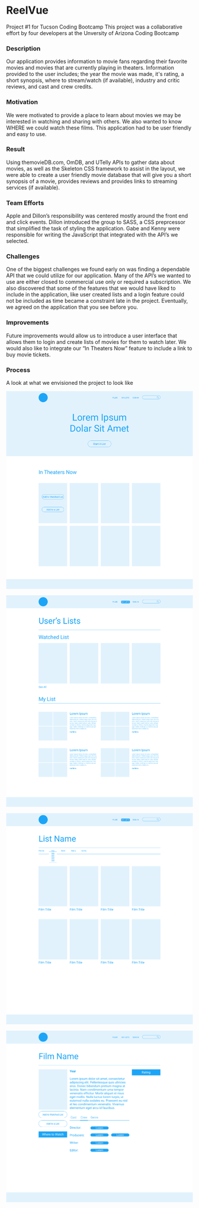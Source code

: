 # ReelVue
Project #1 for Tucson Coding Bootcamp
This project was a collaborative effort by four developers at the Unversity of Arizona Coding Bootcamp

### Description
Our application provides information to movie fans regarding their favorite
movies and movies that are currently playing in theaters. Information provided
to the user includes; the year the movie was made, it's rating, a short synopsis,
where to stream/watch (if available), industry and critic reviews, and cast and
crew credits.

### Motivation
We were motivated to provide a place to learn about movies we may be interested
in watching and sharing with others. We also wanted to know WHERE we could watch
these films. This application had to be user friendly and easy to use.

### Result
Using themovieDB.com, OmDB, and UTelly APIs to gather data about movies, as well
as the Skeleton CSS framework to assist in the layout, we were able to create a
user friendly movie database that will give you a short synopsis of a movie,
provides reviews and provides links to streaming services (if available).

### Team Efforts
Apple and Dillon’s responsibility was centered mostly around the front end and
click events. Dillon introduced the group to SASS, a CSS preprcessor that
simplified the task of styling the application. Gabe and Kenny were responsible
for writing the JavaScript that integrated with the API’s we selected.

### Challenges
One of the biggest challenges we found early on was finding a dependable API
that we could utilize for our application. Many of the API’s we wanted to use
are either closed to commercial use only or required a subscription. We also
discovered that some of the features that we would have liked to include in the
application, like user created lists and a login feature could not be included as
time became a constraint late in the project. Eventually, we agreed on the
application that you see before you.

### Improvements
Future improvements would allow us to introduce a user interface that allows
them to login and create lists of movies for them to watch later. We would also
like to integrate our “In Theaters Now” feature to include a link to buy movie
tickets.

### Process
A look at what we envisioned the project to look like

![Landing-Page](/assets/images/prototypes/1.png)

![User's-Lists](/assets/images/prototypes/2.png)

![List-Details](assets/images/prototypes/3.png)

![List-Details](assets/images/prototypes/4.png)
